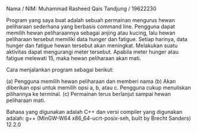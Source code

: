 Nama / NIM: Muhammad Rasheed Qais Tandjung / 19622230

Program yang saya buat adalah sebuah permainan mengurus hewan peliharaan sederhana yang berbasis command line. 
Pengguna dapat memilih hewan peliharaannya sebagai anjing atau kucing, lalu hewan peliharaan tersebut memiliki data hunger dan fatigue. 
Setiap harinya, data hunger dan fatigue hewan tersebut akan meningkat. Melakukan suatu aktivitas dapat mengurangi meter tersebut. 
Apabila meter hunger atau fatigue melewati 15, maka hewan peliharaan akan mati.

Cara menjalankan program sebagai berikut:

(a) Pengguna memilih hewan peliharaan dan memberi nama
(b) Akan diberikan opsi untuk memilih opsi a, b, atau c. Pengguna cukup menuliskan pilihannya ke terminal.
(c) Permainan terus berlanjut sampai hewan peliharaan mati.

Bahasa yang digunakan adalah C++ dan versi compiler yang digunakan adalah:
g++ (MinGW-W64 x86_64-ucrt-posix-seh, built by Brecht Sanders) 12.2.0